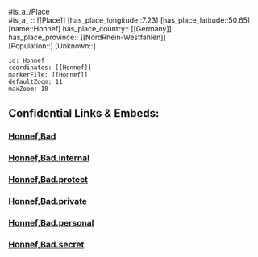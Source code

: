 ﻿---
location: [50.65,7.23] 
mapzoom: [7,12] 
mapmarker: city 
type: City
tags:
- geo/City


SpocWebEntityId: 31018
isDeleted: false
confidential: public

---
#is_a_/Place  
#is_a_ :: [[Place]] 
[has_place_longitude::7.23] 
[has_place_latitude::50.65] 
[name::Honnef] 
has_place_country:: [[Germany]]  
has_place_province:: [[NordRhein-Westfahlen]]  
[Population::] 
[Unknown::] 


```leaflet
id: Honnef
coordinates: [[Honnef]] 
markerFile: [[Honnef]] 
defaultZoom: 11 
maxZoom: 18
```


## Confidential Links & Embeds: 

### [Honnef,Bad](/_public/Earth/Continent/Europe/Europe~Central/Germany/Germany~West/Nord_Rhein-Westfalen/counties~NW/Rhein-Sieg-Kreis/cities~Rhein-Sieg/Honnef,Bad.md) 

### [Honnef,Bad.internal](/_internal/Earth/Continent/Europe/Europe~Central/Germany/Germany~West/Nord_Rhein-Westfalen/counties~NW/Rhein-Sieg-Kreis/cities~Rhein-Sieg/Honnef,Bad.internal.md) 

### [Honnef,Bad.protect](/_protect/Earth/Continent/Europe/Europe~Central/Germany/Germany~West/Nord_Rhein-Westfalen/counties~NW/Rhein-Sieg-Kreis/cities~Rhein-Sieg/Honnef,Bad.protect.md) 

### [Honnef,Bad.private](/_private/Earth/Continent/Europe/Europe~Central/Germany/Germany~West/Nord_Rhein-Westfalen/counties~NW/Rhein-Sieg-Kreis/cities~Rhein-Sieg/Honnef,Bad.private.md) 

### [Honnef,Bad.personal](/_personal/Earth/Continent/Europe/Europe~Central/Germany/Germany~West/Nord_Rhein-Westfalen/counties~NW/Rhein-Sieg-Kreis/cities~Rhein-Sieg/Honnef,Bad.personal.md) 

### [Honnef,Bad.secret](/_secret/Earth/Continent/Europe/Europe~Central/Germany/Germany~West/Nord_Rhein-Westfalen/counties~NW/Rhein-Sieg-Kreis/cities~Rhein-Sieg/Honnef,Bad.secret.md) 
